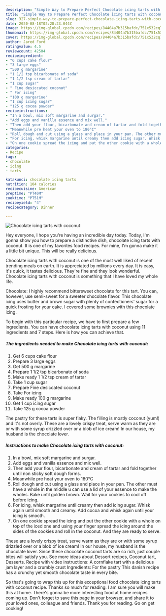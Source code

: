 ```yaml
---
description: "Simple Way to Prepare Perfect Chocolate icing tarts with coconut"
title: "Simple Way to Prepare Perfect Chocolate icing tarts with coconut"
slug: 327-simple-way-to-prepare-perfect-chocolate-icing-tarts-with-coconut
date: 2020-08-18T02:28:23.044Z
image: https://img-global.cpcdn.com/recipes/84404a7b315bafdc/751x532cq70/chocolate-icing-tarts-with-coconut-recipe-main-photo.jpg
thumbnail: https://img-global.cpcdn.com/recipes/84404a7b315bafdc/751x532cq70/chocolate-icing-tarts-with-coconut-recipe-main-photo.jpg
cover: https://img-global.cpcdn.com/recipes/84404a7b315bafdc/751x532cq70/chocolate-icing-tarts-with-coconut-recipe-main-photo.jpg
author: Jared Ford
ratingvalue: 4.5
reviewcount: 42504
recipeingredient:
- "6 cups cake flour"
- "3 large eggs"
- "500 g margarine"
- "1 1/2 tsp bicarbonate of soda"
- "1 1/2 tsp cream of tartar"
- "1 cup sugar"
- " Fine desiccated coconut"
- " For icing"
- "100 g margarine"
- "1 cup icing sugar"
- "125 g cocoa powder"
recipeinstructions:
- "In a bowl, mix soft margarine and surgar."
- "Add eggs and vanilla essence and mix well."
- "Then add your flour, bicarbonate and cream of tartar and fold together until non sticky soft dough forms."
- "Meanwhile pre heat your oven to 180°C"
- "Roll dough and cut using a glass and place in your pan. The other must have a whole in the middle u can use a lid of your essence to make the wholes. Bake until golden brown. Wait for your cookies to cool off before icing."
- "For icing, whisk margarine until creamy then add icing sugar. Whisk again until smooth and creamy. Add cocoa and whisk again until your icing is smooth."
- "On one cookie spread the icing and put the other cookie with a whole on top of the iced one and using your finger spread the icing around the sides of the cookies and roll in the coconut. And they are ready to serve."
categories:
- Recipe
tags:
- chocolate
- icing
- tarts

katakunci: chocolate icing tarts 
nutrition: 104 calories
recipecuisine: American
preptime: "PT40M"
cooktime: "PT51M"
recipeyield: "4"
recipecategory: Dinner

---
```



![Chocolate icing tarts with coconut](https://img-global.cpcdn.com/recipes/84404a7b315bafdc/751x532cq70/chocolate-icing-tarts-with-coconut-recipe-main-photo.jpg)

Hey everyone, I hope you're having an incredible day today. Today, I'm gonna show you how to prepare a distinctive dish, chocolate icing tarts with coconut. It is one of my favorites food recipes. For mine, I'm gonna make it a little bit unique. This will be really delicious.

Chocolate icing tarts with coconut is one of the most well liked of recent trending meals on earth. It is appreciated by millions every day. It is easy, it's quick, it tastes delicious. They're fine and they look wonderful. Chocolate icing tarts with coconut is something that I have loved my whole life.

Chocolate: I highly recommend bittersweet chocolate for this tart. You can, however, use semi-sweet for a sweeter chocolate flavor. This chocolate icing uses butter and brown sugar with plenty of confectioners&#39; sugar for a quick frosting for your cake. I covered some brownies with this chocolate icing.


To begin with this particular recipe, we have to first prepare a few ingredients. You can have chocolate icing tarts with coconut using 11 ingredients and 7 steps. Here is how you can achieve that.

<!--inarticleads1-->

##### The ingredients needed to make Chocolate icing tarts with coconut:

1. Get 6 cups cake flour
1. Prepare 3 large eggs
1. Get 500 g margarine
1. Prepare 1 1/2 tsp bicarbonate of soda
1. Make ready 1 1/2 tsp cream of tartar
1. Take 1 cup sugar
1. Prepare  Fine desiccated coconut
1. Take  For icing
1. Make ready 100 g margarine
1. Get 1 cup icing sugar
1. Take 125 g cocoa powder


The pastry for these tarts is super flaky. The filling is mostly coconut (yum!) and it&#39;s not overly. These are a lovely crispy treat, serve warm as they are or with some syrup drizzled over or a blob of ice cream! In our house, my husband is the chocolate lover. 

<!--inarticleads2-->

##### Instructions to make Chocolate icing tarts with coconut:

1. In a bowl, mix soft margarine and surgar.
1. Add eggs and vanilla essence and mix well.
1. Then add your flour, bicarbonate and cream of tartar and fold together until non sticky soft dough forms.
1. Meanwhile pre heat your oven to 180°C
1. Roll dough and cut using a glass and place in your pan. The other must have a whole in the middle u can use a lid of your essence to make the wholes. Bake until golden brown. Wait for your cookies to cool off before icing.
1. For icing, whisk margarine until creamy then add icing sugar. Whisk again until smooth and creamy. Add cocoa and whisk again until your icing is smooth.
1. On one cookie spread the icing and put the other cookie with a whole on top of the iced one and using your finger spread the icing around the sides of the cookies and roll in the coconut. And they are ready to serve.


These are a lovely crispy treat, serve warm as they are or with some syrup drizzled over or a blob of ice cream! In our house, my husband is the chocolate lover. Since these chocolate coconut tarts are so rich, just couple bites will satisfy you. See more ideas about Dessert recipes, Coconut tart, Desserts. Recipe with video instructions: A cornflake tart with a delicious jam layer and a crumbly crust Ingredients: For the pastry This danish recipe has a crunchy yet smooth chocolate taste in every bite. 

So that's going to wrap this up for this exceptional food chocolate icing tarts with coconut recipe. Thanks so much for reading. I am sure you will make this at home. There's gonna be more interesting food at home recipes coming up. Don't forget to save this page in your browser, and share it to your loved ones, colleague and friends. Thank you for reading. Go on get cooking!
